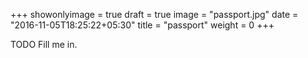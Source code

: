 +++
showonlyimage = true
draft = true
image = "passport.jpg"
date = "2016-11-05T18:25:22+05:30"
title = "passport"
weight = 0
+++

TODO Fill me in.

